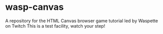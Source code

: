 # wasp-canvas
A repository for the HTML Canvas browser game tutorial led by Waspette on Twitch
This is a test facility, watch your step!
